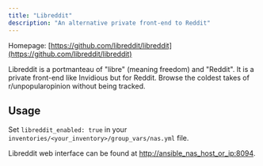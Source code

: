 ```yaml
---
title: "Libreddit"
description: "An alternative private front-end to Reddit"
---
```


Homepage: [https://github.com/libreddit/libreddit](https://github.com/libreddit/libreddit)

Libreddit is a portmanteau of "libre" (meaning freedom) and "Reddit". It is a private front-end like Invidious but for Reddit. Browse the coldest takes of r/unpopularopinion without being tracked.

## Usage

Set `libreddit_enabled: true` in your `inventories/<your_inventory>/group_vars/nas.yml` file.

Libreddit web interface can be found at [http://ansible_nas_host_or_ip:8094](http://ansible_nas_host_or_ip:8094).
